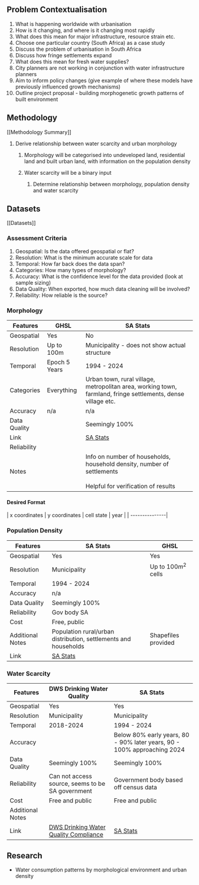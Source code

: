 ## Problem Contextualisation

1. What is happening worldwide with urbanisation
2. How is it changing, and where is it changing most rapidly
3. What does this mean for major infrastructure, resource strain etc.
4. Choose one particular country (South Africa) as a case study
5. Discuss the problem of urbanisation in South Africa
6. Discuss how fringe settlements expand
7. What does this mean for fresh water supplies?
8. City planners are not working in conjunction with water infrastructure planners
9. Aim to inform policy changes (give example of where these models have previously influenced growth mechanisms)
10. Outline project proposal - building morphogenetic growth patterns of built environment

## Methodology
[[Methodology Summary]]

1. Derive relationship between water scarcity and urban morphology
	1. Morphology will be categorised into undeveloped land, residential land and built urban land, with information on the population density
	2. Water scarcity will be a binary input

		1. Determine relationship between morphology, population density and water scarcity
## Datasets
[[Datasets]]
### Assessment Criteria

1. Geospatial: Is the data offered geospatial or flat?
2. Resolution: What is the minimum accurate scale for data
3. Temporal: How far back does the data span?
4. Categories: How many types of morphology?
5. Accuracy: What is the confidence level for the data provided (look at sample sizing)
6. Data Quality: When exported, how much data cleaning will be involved?
8. Reliability: How reliable is the source?

### Morphology

| Features     | GHSL          | SA Stats                                                                                                                                                    |
| ------------ | ------------- | ----------------------------------------------------------------------------------------------------------------------------------------------------------- |
| Geospatial   | Yes           | No                                                                                                                                                          |
| Resolution   | Up to 100m    | Municipality - does not show actual structure                                                                                                               |
| Temporal     | Epoch 5 Years | 1994 - 2024                                                                                                                                                 |
| Categories   | Everything    | Urban town, rural village, metropolitan area, working town, farmland, fringe settlements, dense village etc.                                                |
| Accuracy     | n/a           | n/a                                                                                                                                                         |
| Data Quality |               | Seemingly 100%                                                                                                                                              |
| Link         |               | [SA Stats](https://ws.dws.gov.za/wsks/spatial_OnTrack_leaf.aspx?SubjectAreaID=1&DataTopicDetailID=3&DisplayTypeId=7&PerspectiveID=0&LvlID=10&DataTopicID=1) |
| Reliability  |               |                                                                                                                                                             |
| Notes        |               | Info on number of households, household density, number of settlements<br><br>Helpful for verification of results                                           |
#### Desired Format

| x coordinates | y coordinates | cell state | year |
| ---------------|
 
### Population Density

| Features         | SA Stats                                                                                                                                                    | GHSL                 |
| ---------------- | ----------------------------------------------------------------------------------------------------------------------------------------------------------- | -------------------- |
| Geospatial       | Yes                                                                                                                                                         | Yes                  |
| Resolution       | Municipality                                                                                                                                                | Up to 100$m^2$ cells |
| Temporal         | 1994 - 2024                                                                                                                                                 |                      |
| Accuracy         | n/a                                                                                                                                                         |                      |
| Data Quality     | Seemingly 100%                                                                                                                                              |                      |
| Reliability      | Gov body SA                                                                                                                                                 |                      |
| Cost             | Free, public                                                                                                                                                |                      |
| Additional Notes | Population rural/urban distribution, settlements and households                                                                                             | Shapefiles provided  |
| Link             | [SA Stats](https://ws.dws.gov.za/wsks/spatial_OnTrack_leaf.aspx?SubjectAreaID=1&DataTopicDetailID=3&DisplayTypeId=7&PerspectiveID=0&LvlID=10&DataTopicID=1) |                      |
### Water Scarcity

| Features         | DWS Drinking Water Quality                                                  | SA Stats                                                                                                                                                      |
| ---------------- | --------------------------------------------------------------------------- | ------------------------------------------------------------------------------------------------------------------------------------------------------------- |
| Geospatial       | Yes                                                                         | Yes                                                                                                                                                           |
| Resolution       | Municipality                                                                | Municipality                                                                                                                                                  |
| Temporal         | 2018-2024                                                                   | 1994 - 2024                                                                                                                                                   |
| Accuracy         |                                                                             | Below 80% early years, 80 - 90% later years, 90 - 100% approaching 2024                                                                                       |
| Data Quality     | Seemingly 100%                                                              | Seemingly 100%                                                                                                                                                |
| Reliability      | Can not access source, seems to be SA government                            | Government body based off census data                                                                                                                         |
| Cost             | Free and public                                                             | Free and public                                                                                                                                               |
| Additional Notes |                                                                             |                                                                                                                                                               |
| Link             | [DWS Drinking Water Quality Compliance](https://www.dws.gov.za/niwis2/dwq2) | [SA Stats](https://ws.dws.gov.za/wsks/spatial_OnTrack_leaf.aspx?SubjectAreaID=2&DataTopicDetailID=77&DisplayTypeId=7&PerspectiveID=0&LvlID=10&DataTopicID=35) |
## Research

- Water consumption patterns by morphological environment and urban density